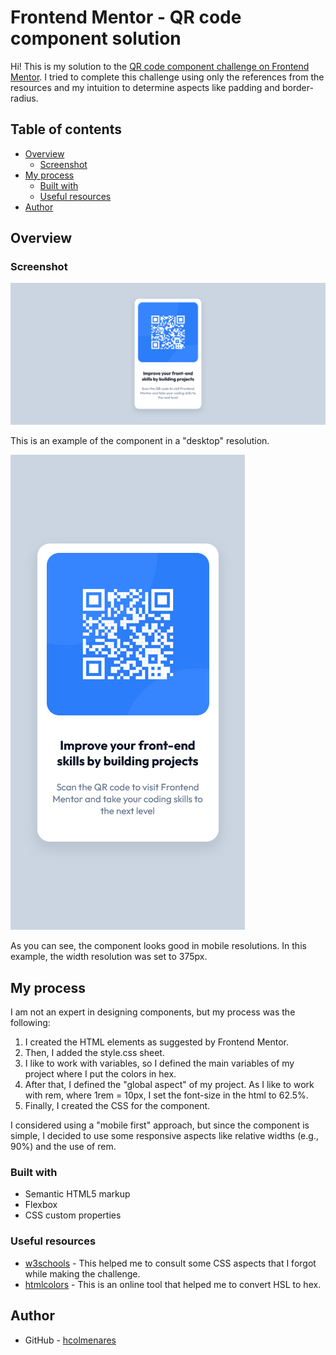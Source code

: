 # Frontend Mentor - QR code component solution

Hi! This is my solution to the [QR code component challenge on Frontend Mentor](https://www.frontendmentor.io/challenges/qr-code-component-iux_sIO_H). I tried to complete this challenge using only the references from the resources and my intuition to determine aspects like padding and border-radius.

## Table of contents

- [Overview](#overview)
  - [Screenshot](#screenshot)
- [My process](#my-process)
  - [Built with](#built-with)
  - [Useful resources](#useful-resources)
- [Author](#author)

## Overview

### Screenshot

![](./images/screenshot-full.png)

This is an example of the component in a "desktop" resolution.

![](./images/screenshot-movile.png)

As you can see, the component looks good in mobile resolutions. In this example, the width resolution was set to 375px.

## My process

I am not an expert in designing components, but my process was the following:

1. I created the HTML elements as suggested by Frontend Mentor.
2. Then, I added the style.css sheet.
3. I like to work with variables, so I defined the main variables of my project where I put the colors in hex.
4. After that, I defined the "global aspect" of my project. As I like to work with rem, where 1rem = 10px, I set the font-size in the html to 62.5%.
5. Finally, I created the CSS for the component.

I considered using a "mobile first" approach, but since the component is simple, I decided to use some responsive aspects like relative widths (e.g., 90%) and the use of rem.

### Built with

- Semantic HTML5 markup
- Flexbox
- CSS custom properties

### Useful resources

- [w3schools](https://www.w3schools.com/) - This helped me to consult some CSS aspects that I forgot while making the challenge.
- [htmlcolors](https://htmlcolors.com/hsl-to-hex) - This is an online tool that helped me to convert HSL to hex.

## Author

- GitHub - [hcolmenares](https://github.com/hcolmenares)
